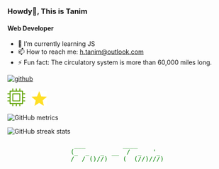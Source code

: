 ### Howdy👋, This is Tanim
#### Web Developer


- 🌱 I’m currently learning JS 
- 📫 How to reach me: h.tanim@outlook.com 
- ⚡ Fun fact: The circulatory system is more than 60,000 miles long. 


[<img src='https://cdn.jsdelivr.net/npm/simple-icons@3.0.1/icons/github.svg' alt='github' height='40'>](https://github.com/from-tanim)  

<a href='https://docs.github.com/en/developers'><img src='https://raw.githubusercontent.com/acervenky/animated-github-badges/master/assets/devbadge.gif' width='40' height='40'></a> <a href='https://stars.github.com/'><img src='https://raw.githubusercontent.com/acervenky/animated-github-badges/master/assets/starbadge.gif' width='35' height='35'></a> 

![GitHub metrics](https://metrics.lecoq.io/from-tanim)  

![GitHub streak stats](https://streak-stats.demolab.com/?user=from-tanim)  
<html>
  <body>
    <pre class="blink" style="color:green" align="center"> ___          ____        
(_  _   _  __  /  _   '_  
/  / ()//)    (  (//)///) 
                          </pre>
  </body>
</html>

